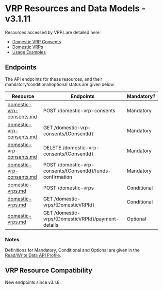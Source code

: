 # VRP Resources and Data Models - v3.1.11 <!-- omit in toc -->

Resources accessed by VRPs are detailed here:
* [Domestic VRP Consents](domestic-vrp-consents.md)
* [Domestic VRPs](domestic-vrps.md)
* [Usage Examples](../../references/usage-examples/vrp-usage-examples.html)

  
## Endpoints

The API endpoints for these resources, and their mandatory/conditional/optional status are given below.

| Resource                                          |Endpoints                                                   |Mandatory?    |
| ------------------------------------------------- |------------------------------------------------------------|------------- |
|[domestic-vrp-consents.md](domestic-vrp-consents)  | POST /domestic-vrp-consents                                | Mandatory    |
|[domestic-vrp-consents.md](domestic-vrp-consents)  | GET /domestic-vrp-consents/{ConsentId}                     | Mandatory    |
|[domestic-vrp-consents.md](domestic-vrp-consents)  | DELETE /domestic-vrp-consents/{ConsentId}                  | Mandatory    |
|[domestic-vrp-consents.md](domestic-vrp-consents)  | POST /domestic-vrp-consents/{ConsentId}/funds-confirmation | Mandatory    |
|[domestic-vrps.md](domestic-vrps)                  | POST /domestic-vrps                                        | Conditional  |
|[domestic-vrps.md](domestic-vrp)                   | GET /domestic-vrps/{DomesticVRPId}                         | Conditional  |
|[domestic-vrps.md](domestic-vrp)                   | GET /domestic-vrps/{DomesticVRPId}/payment-details         | Optional     |


### Notes

Definitions for Mandatory, Conditional and Optional are given in the [Read/Write Data API Profile](../../profiles/read-write-data-api-profile.md#categorisation-of-implementation-requirements).


## VRP Resource Compatibility

New endpoints since v3.1.8. 